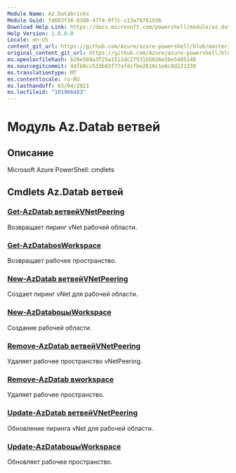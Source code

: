 ```yaml
---
Module Name: Az.Databricks
Module Guid: fd603f36-03d8-47f4-9f7c-c13a78761936
Download Help Link: https://docs.microsoft.com/powershell/module/az.databricks
Help Version: 1.0.0.0
Locale: en-US
content_git_url: https://github.com/Azure/azure-powershell/blob/master/src/Databricks/help/Az.Databricks.md
original_content_git_url: https://github.com/Azure/azure-powershell/blob/master/src/Databricks/help/Az.Databricks.md
ms.openlocfilehash: b20e5b9a3f25a1511dc27531b5026e5be5405148
ms.sourcegitcommit: 4dfb0cc533b83f77afdcfbe2618c1e6c8d221330
ms.translationtype: MT
ms.contentlocale: ru-RU
ms.lasthandoff: 03/04/2021
ms.locfileid: "101966483"
---
```

# Модуль Az.Datab ветвей
## Описание
Microsoft Azure PowerShell: cmdlets

## Cmdlets Az.Datab ветвей
### [Get-AzDatab ветвейVNetPeering](Get-AzDatabricksVNetPeering.md)
Возвращает пиринг vNet рабочей области.

### [Get-AzDatabоsWorkspace](Get-AzDatabricksWorkspace.md)
Возвращает рабочее пространство.

### [New-AzDatab ветвейVNetPeering](New-AzDatabricksVNetPeering.md)
Создает пиринг vNet для рабочей области.

### [New-AzDatabоцыWorkspace](New-AzDatabricksWorkspace.md)
Создание рабочей области.

### [Remove-AzDatab ветвейVNetPeering](Remove-AzDatabricksVNetPeering.md)
Удаляет рабочее пространство vNetPeering.

### [Remove-AzDatab вworkspace](Remove-AzDatabricksWorkspace.md)
Удаляет рабочее пространство.

### [Update-AzDatab ветвейVNetPeering](Update-AzDatabricksVNetPeering.md)
Обновление пиринга vNet для рабочей области.

### [Update-AzDatabоцыWorkspace](Update-AzDatabricksWorkspace.md)
Обновляет рабочее пространство.

